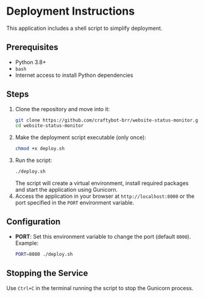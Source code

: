 # Deployment Instructions

This application includes a shell script to simplify deployment.

## Prerequisites
- Python 3.8+
- `bash`
- Internet access to install Python dependencies

## Steps
1. Clone the repository and move into it:
   ```bash
   git clone https://github.com/craftybot-brr/website-status-monitor.git
   cd website-status-monitor
   ```
2. Make the deployment script executable (only once):
   ```bash
   chmod +x deploy.sh
   ```
3. Run the script:
   ```bash
   ./deploy.sh
   ```
   The script will create a virtual environment, install required packages and start the application using Gunicorn.
4. Access the application in your browser at `http://localhost:8000` or the port specified in the `PORT` environment variable.

## Configuration
- **PORT**: Set this environment variable to change the port (default `8000`). Example:
  ```bash
  PORT=8080 ./deploy.sh
  ```

## Stopping the Service
Use `Ctrl+C` in the terminal running the script to stop the Gunicorn process.
